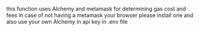 this function uses Alchemy and metamask for determining gas cost and fees
in case of not having a metamask your browser please install one
and also use your own Alchemy in api key in .env file